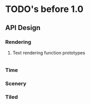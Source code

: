# TODO's before 1.0

## API Design

### Rendering

1. Text rendering function prototypes
```nim

```

### Time

### Scenery

### Tiled